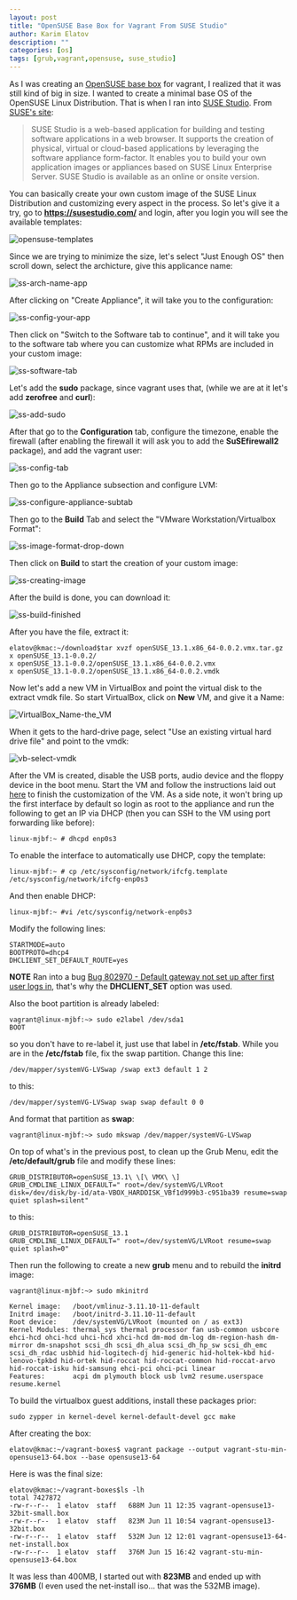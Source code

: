 ```yaml
---
layout: post
title: "OpenSUSE Base Box for Vagrant From SUSE Studio"
author: Karim Elatov
description: ""
categories: [os]
tags: [grub,vagrant,opensuse, suse_studio]
---
```

As I was creating an [OpenSUSE base box](/2014/06/create-a-base-opensuse-image-for-vagrant/) for vagrant, I realized that it was still kind of big in size. I wanted to create a minimal base OS of the OpenSUSE Linux Distribution. That is when I ran into [SUSE Studio](https://susestudio.com/). From [SUSE's site](https://www.suse.com/products/susestudio/technical-information/):

> SUSE Studio is a web-based application for building and testing software applications in a web browser. It supports the creation of physical, virtual or cloud-based applications by leveraging the software appliance form-factor. It enables you to build your own application images or appliances based on SUSE Linux Enterprise Server. SUSE Studio is available as an online or onsite version.

You can basically create your own custom image of the SUSE Linux Distribution and customizing every aspect in the process. So let's give it a try, go to **https://susestudio.com/** and login, after you login you will see the available templates:

![opensuse-templates](https://seacloud.cc/d/480b5e8fcd/files/?p=/vagrant_create_os_box_with_studio/opensuse-templates.png&raw=1)

Since we are trying to minimize the size, let's select "Just Enough OS" then scroll down, select the archicture, give this applicance name:


![ss-arch-name-app](https://seacloud.cc/d/480b5e8fcd/files/?p=/vagrant_create_os_box_with_studio/ss-arch-name-app.png&raw=1)

After clicking on "Create Appliance", it will take you to the configuration:

![ss-config-your-app](https://seacloud.cc/d/480b5e8fcd/files/?p=/vagrant_create_os_box_with_studio/ss-config-your-app.png&raw=1)

Then click on "Switch to the Software tab to continue", and it will take you to the software tab where you can customize what RPMs are included in your custom image:

![ss-software-tab](https://seacloud.cc/d/480b5e8fcd/files/?p=/vagrant_create_os_box_with_studio/ss-software-tab.png&raw=1)

Let's add the **sudo** package, since vagrant uses that, (while we are at it let's add **zerofree** and **curl**):

![ss-add-sudo](https://seacloud.cc/d/480b5e8fcd/files/?p=/vagrant_create_os_box_with_studio/ss-add-sudo.png&raw=1)

After that go to the **Configuration** tab, configure the timezone, enable the firewall (after enabling the firewall it will ask you to add the **SuSEfirewall2** package), and add the vagrant user:

![ss-config-tab](https://seacloud.cc/d/480b5e8fcd/files/?p=/vagrant_create_os_box_with_studio/ss-config-tab.png&raw=1)

Then go to the Appliance subsection and configure LVM:

![ss-configure-appliance-subtab](https://seacloud.cc/d/480b5e8fcd/files/?p=/vagrant_create_os_box_with_studio/ss-configure-appliance-subtab.png&raw=1)

Then go to the **Build** Tab and select the "VMware Workstation/Virtualbox Format":

![ss-image-format-drop-down](https://seacloud.cc/d/480b5e8fcd/files/?p=/vagrant_create_os_box_with_studio/ss-image-format-drop-down.png&raw=1)

Then click on **Build** to start the creation of your custom image:

![ss-creating-image](https://seacloud.cc/d/480b5e8fcd/files/?p=/vagrant_create_os_box_with_studio/ss-creating-image.png&raw=1)

After the build is done, you can download it:

![ss-build-finished](https://seacloud.cc/d/480b5e8fcd/files/?p=/vagrant_create_os_box_with_studio/ss-build-finished.png&raw=1)

After you have the file, extract it:

	elatov@kmac:~/download$tar xvzf openSUSE_13.1.x86_64-0.0.2.vmx.tar.gz
	x openSUSE_13.1-0.0.2/
	x openSUSE_13.1-0.0.2/openSUSE_13.1.x86_64-0.0.2.vmx
	x openSUSE_13.1-0.0.2/openSUSE_13.1.x86_64-0.0.2.vmdk

Now let's add a new VM in VirtualBox and point the virtual disk to the extract vmdk file. So start VirtualBox, click on **New** VM, and give it a Name:

![VirtualBox_Name-the_VM](https://seacloud.cc/d/480b5e8fcd/files/?p=/vagrant_create_os_box_with_studio/VirtualBox_Name-the_VM.png&raw=1)

When it gets to the hard-drive page, select "Use an existing virtual hard drive file" and point to the vmdk:

![vb-select-vmdk](https://seacloud.cc/d/480b5e8fcd/files/?p=/vagrant_create_os_box_with_studio/vb-select-vmdk.png&raw=1)

After the VM is created, disable the USB ports, audio device and the floppy device in the boot menu. Start the VM and follow the instructions laid out [here](/2014/06/create-a-base-opensuse-image-for-vagrant/) to finish the customization of the VM. As a side note, it won't bring up the first interface by default so login as root to the appliance and run the following to get an IP via DHCP (then you can SSH to the VM using port forwarding like before):

	linux-mjbf:~ # dhcpd enp0s3

To enable the interface to automatically use DHCP, copy the template:

	linux-mjbf:~ # cp /etc/sysconfig/network/ifcfg.template /etc/sysconfig/network/ifcfg-enp0s3

And then enable DHCP:

	linux-mjbf:~ #vi /etc/sysconfig/network-enp0s3

Modify the following lines:

	STARTMODE=auto
	BOOTPROTO=dhcp4
	DHCLIENT_SET_DEFAULT_ROUTE=yes
	
**NOTE** Ran into a bug [Bug 802970 - Default gateway not set up after first user logs in](https://bugzilla.novell.com/show_bug.cgi?id=802970), that's why the **DHCLIENT_SET** option was used.
	
Also the boot partition is already labeled:

	vagrant@linux-mjbf:~> sudo e2label /dev/sda1
	BOOT

so you don't have to re-label it, just use that label in **/etc/fstab**. While you are in the **/etc/fstab** file, fix the swap partition. Change this line:

	/dev/mapper/systemVG-LVSwap /swap ext3 default 1 2

to this:

	/dev/mapper/systemVG-LVSwap swap swap default 0 0

And format that partition as **swap**:

	vagrant@linux-mjbf:~> sudo mkswap /dev/mapper/systemVG-LVSwap

On top of what's in the previous post, to clean up the Grub Menu, edit the **/etc/default/grub** file and modify these lines:

	GRUB_DISTRIBUTOR=openSUSE_13.1\ \[\ VMX\ \]
	GRUB_CMDLINE_LINUX_DEFAULT=" root=/dev/systemVG/LVRoot disk=/dev/disk/by-id/ata-VBOX_HARDDISK_VBf1d999b3-c951ba39 resume=swap quiet splash=silent"

to this:

	GRUB_DISTRIBUTOR=openSUSE_13.1
	GRUB_CMDLINE_LINUX_DEFAULT=" root=/dev/systemVG/LVRoot resume=swap quiet splash=0"

Then run the following to create a new **grub** menu and to rebuild the **initrd** image:

	vagrant@linux-mjbf:~> sudo mkinitrd
	
	Kernel image:   /boot/vmlinuz-3.11.10-11-default
	Initrd image:   /boot/initrd-3.11.10-11-default
	Root device:	/dev/systemVG/LVRoot (mounted on / as ext3)
	Kernel Modules:	thermal_sys thermal processor fan usb-common usbcore ehci-hcd ohci-hcd uhci-hcd xhci-hcd dm-mod dm-log dm-region-hash dm-mirror dm-snapshot scsi_dh scsi_dh_alua scsi_dh_hp_sw scsi_dh_emc scsi_dh_rdac usbhid hid-logitech-dj hid-generic hid-holtek-kbd hid-lenovo-tpkbd hid-ortek hid-roccat hid-roccat-common hid-roccat-arvo hid-roccat-isku hid-samsung ehci-pci ohci-pci linear
	Features:       acpi dm plymouth block usb lvm2 resume.userspace resume.kernel


To build the virtualbox guest additions, install these packages prior:

	sudo zypper in kernel-devel kernel-default-devel gcc make
 
 After creating the box:
 
	elatov@kmac:~/vagrant-boxes$ vagrant package --output vagrant-stu-min-opensuse13-64.box --base opensuse13-64
 
 Here is was the final size:
 
	elatov@kmac:~/vagrant-boxes$ls -lh
	total 7427872
	-rw-r--r--  1 elatov  staff   688M Jun 11 12:35 vagrant-opensuse13-32bit-small.box
	-rw-r--r--  1 elatov  staff   823M Jun 11 10:54 vagrant-opensuse13-32bit.box
	-rw-r--r--  1 elatov  staff   532M Jun 12 12:01 vagrant-opensuse13-64-net-install.box
	-rw-r--r--  1 elatov  staff   376M Jun 15 16:42 vagrant-stu-min-opensuse13-64.box

It was less than 400MB, I started out with **823MB** and ended up with **376MB** (I even used the net-install iso... that was the 532MB image).
